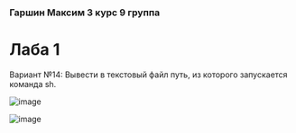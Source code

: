 ### Гаршин Максим 3 курс 9 группа

# Лаба 1 
Вариант №14: Вывести в текстовый файл путь, из которого запускается команда sh.

![image](https://github.com/user-attachments/assets/ca46abfe-c90c-41b7-9d4f-e79480c152e9)

![image](https://github.com/user-attachments/assets/8e3cc4a7-5403-4739-a478-3438e3dd0323)
